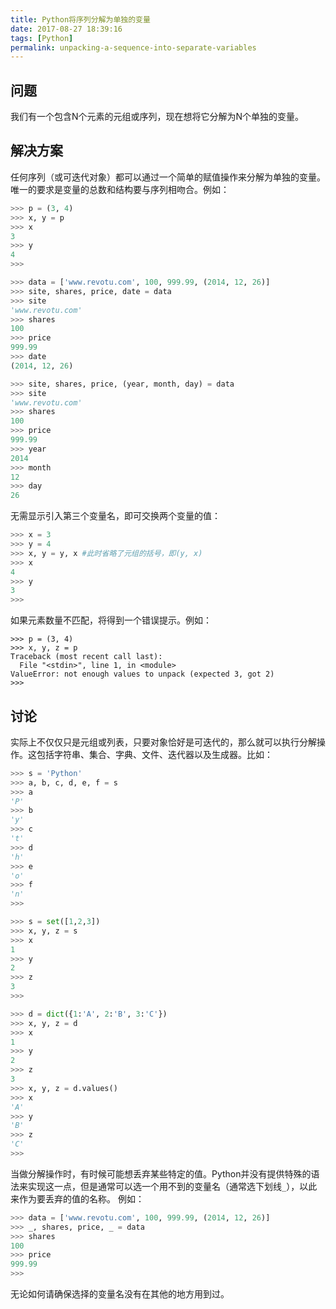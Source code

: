 ```yaml
---
title: Python将序列分解为单独的变量
date: 2017-08-27 18:39:16
tags: [Python]
permalink: unpacking-a-sequence-into-separate-variables
---
```

## 问题 ##
我们有一个包含N个元素的元组或序列，现在想将它分解为N个单独的变量。
## 解决方案 ##
任何序列（或可迭代对象）都可以通过一个简单的赋值操作来分解为单独的变量。唯一的要求是变量的总数和结构要与序列相吻合。例如：
<!-- more -->
```python
>>> p = (3, 4)
>>> x, y = p
>>> x
3
>>> y
4
>>> 

>>> data = ['www.revotu.com', 100, 999.99, (2014, 12, 26)]
>>> site, shares, price, date = data
>>> site
'www.revotu.com'
>>> shares
100
>>> price
999.99
>>> date
(2014, 12, 26)

>>> site, shares, price, (year, month, day) = data
>>> site
'www.revotu.com'
>>> shares
100
>>> price
999.99
>>> year
2014
>>> month
12
>>> day
26

```
无需显示引入第三个变量名，即可交换两个变量的值：
```python
>>> x = 3
>>> y = 4
>>> x, y = y, x #此时省略了元组的括号，即(y, x)
>>> x
4
>>> y
3
>>> 

```
如果元素数量不匹配，将得到一个错误提示。例如：
```
>>> p = (3, 4)
>>> x, y, z = p
Traceback (most recent call last):
  File "<stdin>", line 1, in <module>
ValueError: not enough values to unpack (expected 3, got 2)
>>> 

```
## 讨论 ##
实际上不仅仅只是元组或列表，只要对象恰好是可迭代的，那么就可以执行分解操作。这包括字符串、集合、字典、文件、迭代器以及生成器。比如：
```python
>>> s = 'Python'
>>> a, b, c, d, e, f = s
>>> a
'P'
>>> b
'y'
>>> c
't'
>>> d
'h'
>>> e
'o'
>>> f
'n'
>>> 

>>> s = set([1,2,3])
>>> x, y, z = s
>>> x
1
>>> y
2
>>> z
3
>>> 

>>> d = dict({1:'A', 2:'B', 3:'C'})
>>> x, y, z = d
>>> x
1
>>> y
2
>>> z
3
>>> x, y, z = d.values()
>>> x
'A'
>>> y
'B'
>>> z
'C'
>>> 

```
当做分解操作时，有时候可能想丢弃某些特定的值。Python并没有提供特殊的语法来实现这一点，但是通常可以选一个用不到的变量名（通常选下划线`_`），以此来作为要丢弃的值的名称。
例如：
```python
>>> data = ['www.revotu.com', 100, 999.99, (2014, 12, 26)]
>>> _, shares, price, _ = data
>>> shares
100
>>> price
999.99
>>> 

```
无论如何请确保选择的变量名没有在其他的地方用到过。